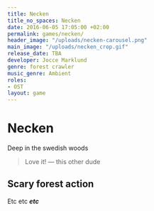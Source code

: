 ```yaml
---
title: Necken
title_no_spaces: Necken
date: 2016-06-05 17:05:00 +02:00
permalink: games/necken/
header_image: "/uploads/necken-carousel.png"
main_image: "/uploads/necken_crop.gif"
release_date: TBA
developer: Jocce Marklund
genre: forest crawler
music_genre: Ambient
roles:
- OST
layout: game
---
```


# Necken
Deep in the swedish woods
>Love it! — this other dude

## Scary forest action
Etc etc ***etc***
